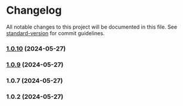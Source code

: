 # Changelog

All notable changes to this project will be documented in this file. See [standard-version](https://github.com/conventional-changelog/standard-version) for commit guidelines.

### [1.0.10](https://github.com/samuelrms/br-states-flags/compare/v1.0.9...v1.0.10) (2024-05-27)

### [1.0.9](https://github.com/samuelrms/br-states-flags/compare/v1.0.7...v1.0.9) (2024-05-27)

### 1.0.7 (2024-05-27)

### 1.0.2 (2024-05-27)
